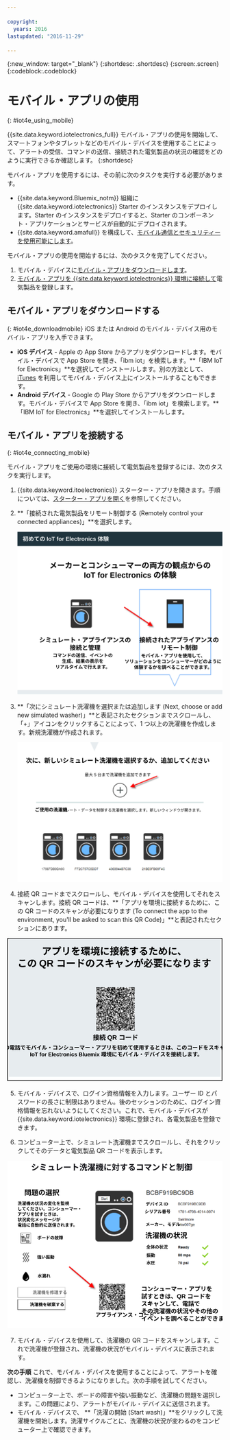 ```yaml
---

copyright:
  years: 2016
lastupdated: "2016-11-29"

---
```



<!-- Common attributes used in the template are defined as follows: -->
{:new_window: target="\_blank"}
{:shortdesc: .shortdesc}
{:screen:.screen}
{:codeblock:.codeblock}

# モバイル・アプリの使用
{: #iot4e_using_mobile}

{{site.data.keyword.iotelectronics_full}} モバイル・アプリの使用を開始して、スマートフォンやタブレットなどのモバイル・デバイスを使用することによって、アラートの受信、コマンドの送信、接続された電気製品の状況の確認をどのように実行できるか確認します。
{:shortdesc}

モバイル・アプリを使用するには、その前に次のタスクを実行する必要があります。
  - {{site.data.keyword.Bluemix_notm}} 組織に {{site.data.keyword.iotelectronics}} Starter のインスタンスをデプロイします。Starter のインスタンスをデプロイすると、Starter のコンポーネント・アプリケーションとサービスが自動的にデプロイされます。
  - {{site.data.keyword.amafull}} を構成して、[モバイル通信とセキュリティーを使用可能にします](iotelectronics_config_mca.html)。

モバイル・アプリの使用を開始するには、次のタスクを完了してください。
1. モバイル・デバイスに[モバイル・アプリをダウンロードします](#iot4e_downloadmobile)。
2. [モバイル・アプリを {{site.data.keyword.iotelectronics}} 環境に接続して](#iot4e_connecting_mobile)電気製品を登録します。


## モバイル・アプリをダウンロードする
{: #iot4e_downloadmobile}
iOS または Android のモバイル・デバイス用のモバイル・アプリを入手できます。
- **iOS デバイス** - Apple の App Store からアプリをダウンロードします。モバイル・デバイスで App Store を開き、「ibm iot」を検索します。**「IBM IoT for Electronics」**を選択してインストールします。別の方法として、[iTunes](https://itunes.apple.com/us/app/ibm-iot-for-electronics/id1103404928?ls=1&mt=8) を利用してモバイル・デバイス上にインストールすることもできます。
- **Android デバイス** - Google の Play Store からアプリをダウンロードします。モバイル・デバイスで App Store を開き、「ibm iot」を検索します。**「IBM IoT for Electronics」**を選択してインストールします。

## モバイル・アプリを接続する
{: #iot4e_connecting_mobile}

モバイル・アプリをご使用の環境に接続して電気製品を登録するには、次のタスクを実行します。

1. {{site.data.keyword.itoelectronics}} スターター・アプリを開きます。手順については、[スターター・アプリを開く](iot4ecreatingappliances.html#iot4e_openAppMain)を参照してください。

2. **「接続された電気製品をリモート制御する (Remotely control your connected appliances)」**を選択します。

    ![{{site.data.keyword.iotelectronics}} スターターの体験](images/IoT4E_remotely_option.svg "{{site.data.keyword.iotelectronics}}スターターの体験")

3. **「次にシミュレート洗濯機を選択または追加します (Next, choose or add new simulated washer)」**と表記されたセクションまでスクロールし、「+」アイコンをクリックすることによって、1 つ以上の洗濯機を作成します。新規洗濯機が作成されます。

    ![洗濯機の追加](images/IoT4E_add_washer.svg "洗濯機の追加")

4.	接続 QR コードまでスクロールし、モバイル・デバイスを使用してそれをスキャンします。接続 QR コードは、**「アプリを環境に接続するために、この QR コードのスキャンが必要になります (To connect the app to the environment, you'll be asked to scan this QR Code)」**と表記されたセクションにあります。

  ![接続 QR コード。](images/iot4e_mobile_connect_QR.svg "{{site.data.keyword.iotelectronics}} 接続 QR コード")

5. モバイル・デバイスで、ログイン資格情報を入力します。ユーザー ID とパスワードの長さに制限はありません。後のセッションのために、ログイン資格情報を忘れないようにしてください。これで、モバイル・デバイスが {{site.data.keyword.iotelectronics}} 環境に登録され、各電気製品を登録できます。

6. コンピューター上で、シミュレート洗濯機までスクロールし、それをクリックしてそのデータと電気製品 QR コードを表示します。

  ![洗濯機の選択。](images/IoT4E_mobile_washer_QR.svg "洗濯機の選択。")

7.	モバイル・デバイスを使用して、洗濯機の QR コードをスキャンします。これで洗濯機が登録され、洗濯機の状況がモバイル・デバイスに表示されます。

**次の手順**
これで、モバイル・デバイスを使用することによって、アラートを確認し、洗濯機を制御できるようになりました。次の手順を試してください。
  - コンピューター上で、ボードの障害や強い振動など、洗濯機の問題を選択します。この問題により、アラートがモバイル・デバイスに送信されます。
  - モバイル・デバイスで、 **「洗濯の開始 (Start wash)」**をクリックして洗濯機を開始します。洗濯サイクルごとに、洗濯機の状況が変わるのをコンピューター上で確認できます。
